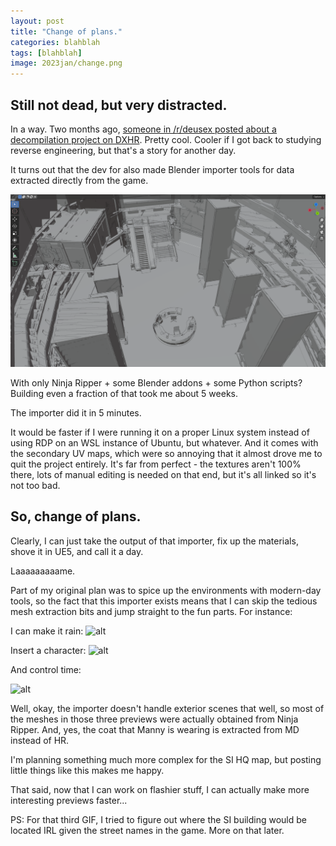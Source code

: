 ```yaml
---
layout: post
title: "Change of plans."
categories: blahblah
tags: [blahblah]
image: 2023jan/change.png
---
```


## Still not dead, but very distracted. 

In a way. Two months ago, [someone in /r/deusex posted about a decompilation project on DXHR](https://www.reddit.com/r/Deusex/comments/yed25v/decompilation_of_deus_ex_human_revolution/). Pretty cool. Cooler if I got back to studying reverse engineering, but that's a story for another day.

It turns out that the dev for also made Blender importer tools for data extracted directly from the game.

![alt](assets/img/2023jan/importer_output.png)

With only Ninja Ripper + some Blender addons + some Python scripts? Building even a fraction of that took me about 5 weeks. 

The importer did it in 5 minutes. 

It would be faster if I were running it on a proper Linux system instead of using RDP on an WSL instance of Ubuntu, but whatever. And it comes with the secondary UV maps, which were so annoying that it almost drove me to quit the project entirely. It's far from perfect - the textures aren't 100% there, lots of manual editing is needed on that end, but it's all linked so it's not too bad.

## So, change of plans.

Clearly, I can just take the output of that importer, fix up the materials, shove it in UE5, and call it a day.

Laaaaaaaaame.

Part of my original plan was to spice up the environments with modern-day tools, so the fact that this importer exists means that I can skip the tedious mesh extraction bits and jump straight to the fun parts. For instance: 

I can make it rain: 
![alt](assets/img/2023jan/niagra-test-1.gif)

Insert a character:
![alt](assets/img/2023jan/manny-test-1.gif)

And control time:

![alt](assets/img/2023jan/sun-sky-1.gif)

Well, okay, the importer doesn't handle exterior scenes that well, so most of the meshes in those three previews were actually obtained from Ninja Ripper. And, yes, the coat that Manny is wearing is extracted from MD instead of HR.

I'm planning something much more complex for the SI HQ map, but posting little things like this makes me happy.

That said, now that I can work on flashier stuff, I can actually make more interesting previews faster...

PS: For that third GIF, I tried to figure out where the SI building would be located IRL given the street names in the game. More on that later.